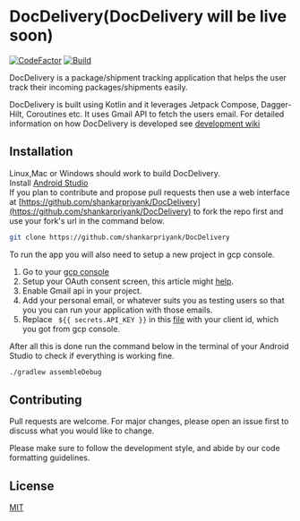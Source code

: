 # DocDelivery(DocDelivery will be live soon)
[![CodeFactor](https://www.codefactor.io/repository/github/shankarpriyank/docdelivery/badge)](https://www.codefactor.io/repository/github/shankarpriyank/docdelivery)
[![Build](https://github.com/shankarpriyank/Dr.Delivery/actions/workflows/build.yml/badge.svg)](https://github.com/shankarpriyank/Dr.Delivery/actions/workflows/build.yml)  

DocDelivery is a package/shipment tracking application that helps the user track their incoming packages/shipments easily.

DocDelivery is built using Kotlin and it leverages Jetpack Compose, Dagger-Hilt, Coroutines etc. It uses Gmail API to fetch the users email.
For detailed information on how DocDelivery is developed see [development wiki]()

## Installation

Linux,Mac or Windows should work to build DocDelivery.\
Install [Android Studio](https://developer.android.com/studio)\
If you plan to contribute and propose pull requests then use a web interface at [https://github.com/shankarpriyank/DocDelivery](https://github.com/shankarpriyank/DocDelivery) to fork the repo first and use your fork's url in the command below.

```bash
git clone https://github.com/shankarpriyank/DocDelivery
```
To run the app you will also need to setup a new project in gcp console.
1. Go to your [gcp console](https://www.google.com/url?sa=t&rct=j&q=&esrc=s&source=web&cd=&cad=rja&uact=8&ved=2ahUKEwjV7sz2xsv7AhX9TGwGHSrECTAQFnoECA0QAQ&url=https%3A%2F%2Fconsole.cloud.google.com%2F&usg=AOvVaw1GxwHR1WZnDu0xsR-djCrv)
2. Setup your OAuth consent screen, this article might [help](https://medium.com/@hamza.azee91/google-sign-in-into-your-android-app-step-by-step-57550e6e9398).
3. Enable Gmail api in your project.
4. Add your personal email, or whatever suits you as testing users so that you you can run your application with those emails.
4. Replace ``` ${{ secrets.API_KEY }}```  in this [file](https://github.com/shankarpriyank/DocDelivery/blob/master/app/src/main/res/values/strings.xml#L6) with your client id, which you got from gcp console.

After all this is done run the command below in the terminal of your Android Studio to check if everything is working fine.
```bash
./gradlew assembleDebug
```





## Contributing

Pull requests are welcome. For major changes, please open an issue first
to discuss what you would like to change.

Please make sure to follow the development style, and abide by our code formatting guidelines.

## License

[MIT](https://choosealicense.com/licenses/mit/)
